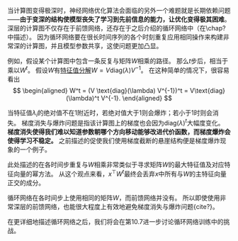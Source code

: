 当计算图变得极深时，神经网络优化算法会面临的另外一个难题就是长期依赖问题——**由于变深的结构使模型丧失了学习到先前信息的能力，让优化变得极其困难**。 
深层的计算图不仅存在于前馈网络，还存在于之后介绍的循环网络中（在\chap?中描述）。
因为循环网络要在很长时间序列的各个时刻重复应用相同操作来构建非常深的计算图，并且模型参数共享，这使问题更加凸显。

例如，假设某个计算图中包含一条反复与矩阵$W$相乘的路径。
那么$t$步后，相当于乘以$W^t$。
假设$W$有[特征值分解](https://windmissing.github.io/mathematics_basic_for_ML/LinearAlgebra/eigendecomposition.html)$W = V \text{diag}(\lambda) V^{-1}$。
在这种简单的情况下，很容易看出  
$$
\begin{aligned}
  W^t = (V \text{diag}(\lambda) V^{-1})^t = V\text{diag}(\lambda)^t  V^{-1}.
\end{aligned}
$$

当特征值$\lambda_i$的绝对值不在$1$附近时，若绝对值大于$1$则会爆炸；若小于$1$时则会消失。
梯度消失与爆炸问题是指该计算图上的梯度也会因为$\text{diag}(\lambda)^t$大幅度变化。
**梯度消失使得我们难以知道参数朝哪个方向移动能够改进代价函数，而梯度爆炸会使得学习不稳定。**
之前描述的促使我们使用梯度截断的悬崖结构便是梯度爆炸现象的一个例子。

此处描述的在各时间步重复与$W$相乘非常类似于寻求矩阵$W$的最大特征值及对应特征向量的幂方法。
从这个观点来看，$x^\top W^t$最终会丢弃$x$中所有与$W$的主特征向量正交的成分。

循环网络在各时间步上使用相同的矩阵$W$，而前馈网络并没有。
所以即使使用非常深层的前馈网络，也能很大程度上有效地避免梯度消失与爆炸问题{cite?}。

在更详细地描述循环网络之后，我们将会在第10.7进一步讨论循环网络训练中的挑战。